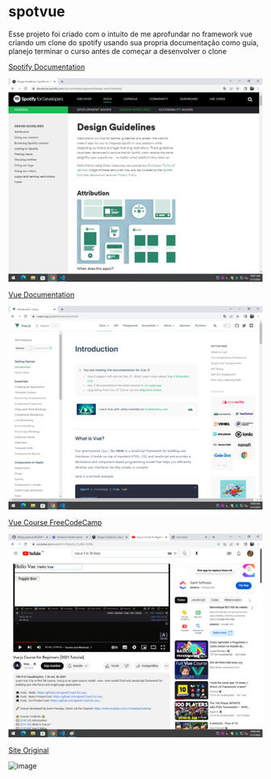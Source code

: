 # spotvue

<p>Esse projeto foi criado com o intuito de me aprofundar no framework vue criando um clone do spotify usando sua propria documentação como guia, planejo terminar o curso antes de começar a desenvolver o clone</p>

<a href="https://developer.spotify.com/documentation/">Spotify Documentation</a>

<img src="SpotWiki.png">

<a href="https://vuejs.org/guide/introduction.html">Vue Documentation</a>

<img src="VueWiki.png">

<a href="https://youtu.be/FXpIoQ_rT_c">Vue Course FreeCodeCamp</a>

<img src="FreeCodeCamp.png">

<a href="https://open.spotify.com/?">Site Original</a>

![image](https://user-images.githubusercontent.com/84383797/219046938-3da69b69-878b-4cb6-8aff-5cf7a30b57d4.png)
